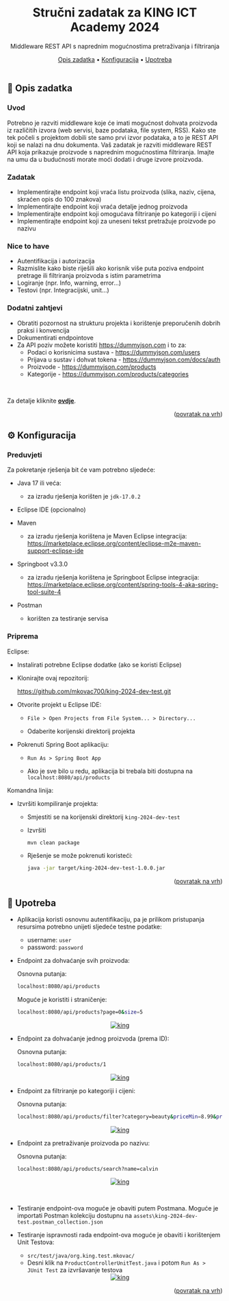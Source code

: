<a name="readme-top"></a>

<!-- INTRO --> 
<div align="center">

  <h1 align="center">Stručni zadatak za KING ICT Academy 2024</h3>

  <p align="center">
    Middleware REST API s naprednim mogućnostima pretraživanja i filtriranja
  </p>
  <!-- TABLE OF CONTENTS -->
  <a href="#-opis-zadatka">Opis zadatka</a> • 
  <a href="#-konfiguracija">Konfiguracija</a> • 
  <a href="#-upotreba">Upotreba</a> 
</div>

<br>

<!-- ABOUT THE PROJECT -->

## 📝 Opis zadatka

### Uvod

Potrebno je razviti middleware koje će imati mogućnost dohvata proizvoda iz različitih izvora (web servisi, baze podataka, file system, RSS). Kako ste tek počeli s projektom dobili ste samo prvi izvor podataka, a to je REST API koji se nalazi na dnu dokumenta. Vaš zadatak je razviti middleware REST API koja prikazuje proizvode s naprednim mogućnostima filtriranja. Imajte na umu da u budućnosti morate moći dodati i druge izvore proizvoda.

### Zadatak

* Implementirajte endpoint koji vraća listu proizvoda (slika, naziv, cijena, skraćen opis do 100 znakova)
* Implementirajte endpoint koji vraća detalje jednog proizvoda
* Implementirajte endpoint koji omogućava filtriranje po kategoriji i cijeni
* Implementirajte endpoint koji za uneseni tekst pretražuje proizvode po nazivu

### Nice to have

* Autentifikacija i autorizacija
* Razmislite kako biste riješili ako korisnik više puta poziva endpoint pretrage ili filtriranja proizvoda s istim parametrima
* Logiranje (npr. Info, warning, error…)
* Testovi (npr. Integracijski, unit…)

### Dodatni zahtjevi

* Obratiti pozornost na strukturu projekta i korištenje preporučenih dobrih praksi i konvencija
* Dokumentirati endpointove
* Za API poziv možete koristiti https://dummyjson.com i to za:
    * Podaci o korisnicima sustava - https://dummyjson.com/users
    * Prijava u sustav i dohvat tokena - https://dummyjson.com/docs/auth
    * Proizvode - https://dummyjson.com/products
    * Kategorije - https://dummyjson.com/products/categories

<br/>

Za detalje kliknite <a href="./assets/King_Akademija_2024_DEV_test.pdf"><strong>ovdje</strong></a>.

<p align="right">(<a href="#readme-top">povratak na vrh</a>)</p>

## ⚙️ Konfiguracija

### Preduvjeti

Za pokretanje rješenja bit će vam potrebno sljedeće:

* Java 17 ili veća:
  * za izradu rješenja korišten je `jdk-17.0.2`

* Eclipse IDE (opcionalno)

* Maven 
    * za izradu rješenja korištena je Maven Eclipse integracija:
    https://marketplace.eclipse.org/content/eclipse-m2e-maven-support-eclipse-ide

* Springboot v3.3.0
    * za izradu rješenja korištena je Springboot Eclipse integracija:
    https://marketplace.eclipse.org/content/spring-tools-4-aka-spring-tool-suite-4

* Postman
    * korišten za testiranje servisa

### Priprema

  Eclipse:

  * Instalirati potrebne Eclipse dodatke (ako se koristi Eclipse)

  * Klonirajte ovaj repozitorij:

    https://github.com/mkovac700/king-2024-dev-test.git

  * Otvorite projekt u Eclipse IDE:

    * `File > Open Projects from File System... > Directory...` 

    * Odaberite korijenski direktorij projekta
  
  * Pokrenuti Spring Boot aplikaciju:

    * `Run As > Spring Boot App`

    * Ako je sve bilo u redu, aplikacija bi trebala biti dostupna na `localhost:8080/api/products`

  Komandna linija:

  * Izvršiti kompiliranje projekta:

    * Smjestiti se na korijenski direktorij `king-2024-dev-test`

    * Izvršiti

      ```bash
      mvn clean package
      ```

    * Rješenje se može pokrenuti koristeći:

      ```bash
      java -jar target/king-2024-dev-test-1.0.0.jar
      ```

<p align="right">(<a href="#readme-top">povratak na vrh</a>)</p>

## 🚀 Upotreba

* Aplikacija koristi osnovnu autentifikaciju, pa je prilikom pristupanja resursima potrebno unijeti sljedeće testne podatke:

    * username: `user`
    * password: `password`

* Endpoint za dohvaćanje svih proizvoda:

    Osnovna putanja:
    ```bash
    localhost:8080/api/products
    ```
    Moguće je koristiti i straničenje:
    ```bash
    localhost:8080/api/products?page=0&size=5
    ```

    <div align="center">
    <a href="https://raw.githubusercontent.com/mkovac700/king-2024-dev-test/docs/assets/Screenshot_1.png"><img alt="king" src="https://raw.githubusercontent.com/mkovac700/king-2024-dev-test/docs/assets/Screenshot_1.png"></a>
    </div>

* Endpoint za dohvaćanje jednog proizvoda (prema ID):

    Osnovna putanja:
    ```bash
    localhost:8080/api/products/1
    ```

    <div align="center">
    <a href="https://raw.githubusercontent.com/mkovac700/king-2024-dev-test/docs/assets/Screenshot_2.png"><img alt="king" src="https://raw.githubusercontent.com/mkovac700/king-2024-dev-test/docs/assets/Screenshot_2.png"></a>
    </div>

* Endpoint za filtriranje po kategoriji i cijeni:

    Osnovna putanja:
    ```bash
    localhost:8080/api/products/filter?category=beauty&priceMin=8.99&priceMax=12.99
    ```

    <div align="center">
    <a href="https://raw.githubusercontent.com/mkovac700/king-2024-dev-test/docs/assets/Screenshot_3.png"><img alt="king" src="https://raw.githubusercontent.com/mkovac700/king-2024-dev-test/docs/assets/Screenshot_3.png"></a>
    </div>

* Endpoint za pretraživanje proizvoda po nazivu:

    Osnovna putanja:
    ```bash
    localhost:8080/api/products/search?name=calvin
    ```

    <div align="center">
    <a href="https://raw.githubusercontent.com/mkovac700/king-2024-dev-test/docs/assets/Screenshot_4.png"><img alt="king" src="https://raw.githubusercontent.com/mkovac700/king-2024-dev-test/docs/assets/Screenshot_4.png"></a>
    </div>

<br/>

* Testiranje endpoint-ova moguće je obaviti putem Postmana. Moguće je importati Postman kolekciju dostupnu na `assets\king-2024-dev-test.postman_collection.json`

* Testiranje ispravnosti rada endpoint-ova moguće je obaviti i korištenjem Unit Testova:

    * `src/test/java/org.king.test.mkovac/`
    * Desni klik na `ProductControllerUnitTest.java` i potom `Run As > JUnit Test` za izvršavanje testova

    <div align="center">
    <a href="https://raw.githubusercontent.com/mkovac700/king-2024-dev-test/docs/assets/Screenshot_5.png"><img alt="king" src="https://raw.githubusercontent.com/mkovac700/king-2024-dev-test/docs/assets/Screenshot_5.png"></a>
    </div>

    

<p align="right">(<a href="#readme-top">povratak na vrh</a>)</p>


